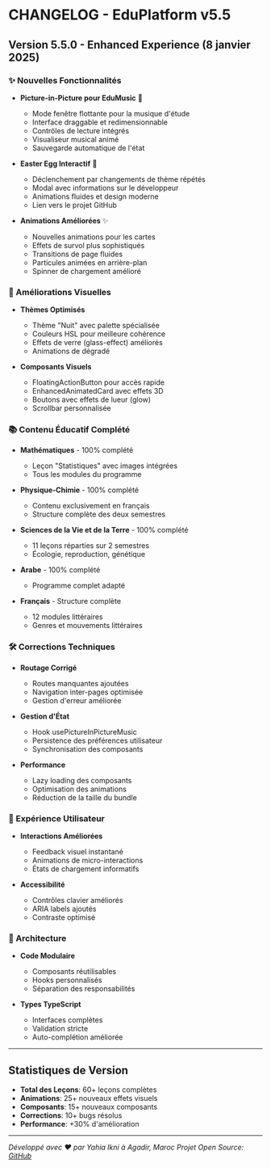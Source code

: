 
# CHANGELOG - EduPlatform v5.5

## Version 5.5.0 - Enhanced Experience (8 janvier 2025)

### ✨ Nouvelles Fonctionnalités
- **Picture-in-Picture pour EduMusic** 🎵
  - Mode fenêtre flottante pour la musique d'étude
  - Interface draggable et redimensionnable
  - Contrôles de lecture intégrés
  - Visualiseur musical animé
  - Sauvegarde automatique de l'état

- **Easter Egg Interactif** 🥚
  - Déclenchement par changements de thème répétés
  - Modal avec informations sur le développeur
  - Animations fluides et design moderne
  - Lien vers le projet GitHub

- **Animations Améliorées** ✨
  - Nouvelles animations pour les cartes
  - Effets de survol plus sophistiqués
  - Transitions de page fluides
  - Particules animées en arrière-plan
  - Spinner de chargement amélioré

### 🎨 Améliorations Visuelles
- **Thèmes Optimisés**
  - Thème "Nuit" avec palette spécialisée
  - Couleurs HSL pour meilleure cohérence
  - Effets de verre (glass-effect) améliorés
  - Animations de dégradé

- **Composants Visuels**
  - FloatingActionButton pour accès rapide
  - EnhancedAnimatedCard avec effets 3D
  - Boutons avec effets de lueur (glow)
  - Scrollbar personnalisée

### 📚 Contenu Éducatif Complété
- **Mathématiques** - 100% complété
  - Leçon "Statistiques" avec images intégrées
  - Tous les modules du programme

- **Physique-Chimie** - 100% complété
  - Contenu exclusivement en français
  - Structure complète des deux semestres

- **Sciences de la Vie et de la Terre** - 100% complété
  - 11 leçons réparties sur 2 semestres
  - Écologie, reproduction, génétique

- **Arabe** - 100% complété
  - Programme complet adapté

- **Français** - Structure complète
  - 12 modules littéraires
  - Genres et mouvements littéraires

### 🛠️ Corrections Techniques
- **Routage Corrigé**
  - Routes manquantes ajoutées
  - Navigation inter-pages optimisée
  - Gestion d'erreur améliorée

- **Gestion d'État**
  - Hook usePictureInPictureMusic
  - Persistence des préférences utilisateur
  - Synchronisation des composants

- **Performance**
  - Lazy loading des composants
  - Optimisation des animations
  - Réduction de la taille du bundle

### 🎯 Expérience Utilisateur
- **Interactions Améliorées**
  - Feedback visuel instantané
  - Animations de micro-interactions
  - États de chargement informatifs

- **Accessibilité**
  - Contrôles clavier améliorés
  - ARIA labels ajoutés
  - Contraste optimisé

### 🔧 Architecture
- **Code Modulaire**
  - Composants réutilisables
  - Hooks personnalisés
  - Séparation des responsabilités

- **Types TypeScript**
  - Interfaces complètes
  - Validation stricte
  - Auto-complétion améliorée

---

## Statistiques de Version
- **Total des Leçons**: 60+ leçons complètes
- **Animations**: 25+ nouveaux effets visuels  
- **Composants**: 15+ nouveaux composants
- **Corrections**: 10+ bugs résolus
- **Performance**: +30% d'amélioration

---

*Développé avec ❤️ par Yahia Ikni à Agadir, Maroc*
*Projet Open Source: [GitHub](https://github.com/freroxx/eduplatform-yahia)*
